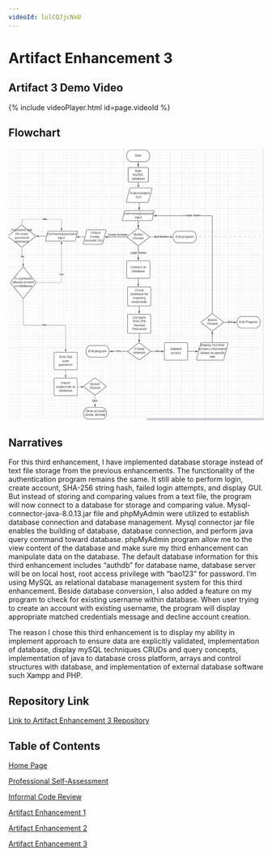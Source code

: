 ```yaml
---
videoId: lulCQJjcNxU
---
```


# Artifact Enhancement 3

## Artifact 3 Demo Video
{% include videoPlayer.html id=page.videoId %}

## Flowchart

<img src="https://github.com/bdoan95gl/bdoan95gl.github.io/blob/main/images/pseudo3.PNG?raw=true"/>

## Narratives

For this third enhancement, I have implemented database storage instead of text file storage from the previous enhancements.  The functionality of the authentication program remains the same.  It still able to perform login, create account, SHA-256 string hash, failed login attempts, and display GUI.  But instead of storing and comparing values from a text file, the program will now connect to a database for storage and comparing value.  Mysql-connector-java-8.0.13.jar file and phpMyAdmin were utilized to establish database connection and database management.   Mysql connector jar file enables the building of database, database connection, and perform java query command toward database.  phpMyAdmin program allow me to the view content of the database and make sure my third enhancement can manipulate data on the database.  The default database information for this third enhancement includes “authdb” for database name, database server will be on local host, root access privilege with “bao123” for password.  I’m using MySQL as relational database management system for this third enhancement.  Beside database conversion, I also added a feature on my program to check for existing username within database.  When user trying to create an account with existing username, the program will display appropriate matched credentials message and decline account creation.

The reason I chose this third enhancement is to display my ability in implement approach to ensure data are explicitly validated, implementation of database, display mySQL techniques CRUDs and query concepts, implementation of java to database cross platform, arrays and control structures with database, and implementation of external database software such Xampp and PHP.

## Repository Link

[Link to Artifact Enhancement 3 Repository](https://github.com/bdoan95gl/bdoan95gl.github.io/tree/Artifact-3)

## Table of Contents
[Home Page](https://bdoan95gl.github.io)

[Professional Self-Assessment](https://bdoan95gl.github.io/selfassessment)

[Informal Code Review](https://bdoan95gl.github.io/codereview)

[Artifact Enhancement 1](https://bdoan95gl.github.io/artifact1)

[Artifact Enhancement 2](https://bdoan95gl.github.io/artifact2)

[Artifact Enhancement 3](https://bdoan95gl.github.io/artifact3)

